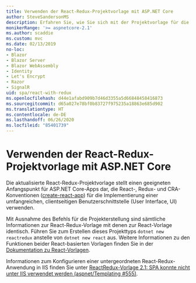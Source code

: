 ```yaml
---
title: Verwenden der React-Redux-Projektvorlage mit ASP.NET Core
author: SteveSandersonMS
description: Erfahren Sie, wie Sie sich mit der Projektvorlage für die Einzelseitenanwendung (Single-Page Application, SPA) von ASP.NET Core für React-Redux und create-react-app vertraut machen.
monikerRange: '>= aspnetcore-2.1'
ms.author: scaddie
ms.custom: mvc
ms.date: 02/13/2019
no-loc:
- Blazor
- Blazor Server
- Blazor WebAssembly
- Identity
- Let's Encrypt
- Razor
- SignalR
uid: spa/react-with-redux
ms.openlocfilehash: d44e1afabd909b7d46d3355a5d66848458416873
ms.sourcegitcommit: d65a027e78bf0b83727f975235a18863e685d902
ms.translationtype: HT
ms.contentlocale: de-DE
ms.lasthandoff: 06/26/2020
ms.locfileid: "85401739"
---
```

# <a name="use-the-react-with-redux-project-template-with-aspnet-core"></a>Verwenden der React-Redux-Projektvorlage mit ASP.NET Core

Die aktualisierte React-Redux-Projektvorlage stellt einen geeigneten Anfangspunkt für ASP.NET Core-Apps dar, die React-, Redux- und CRA-Konventionen ([create-react-app](https://github.com/facebookincubator/create-react-app)) für die Implementierung einer umfangreichen, clientseitigen Benutzerschnittstelle (User Interface, UI) verwenden.

Mit Ausnahme des Befehls für die Projekterstellung sind sämtliche Informationen zur React-Redux-Vorlage mit denen zur React-Vorlage identisch. Führen Sie zum Erstellen dieses Projekttyps `dotnet new reactredux` anstelle von `dotnet new react` aus. Weitere Informationen zu den Funktionen beider React-basierten Vorlagen finden Sie in der [Dokumentation zu React-Vorlagen](xref:spa/react).

Informationen zum Konfigurieren einer untergeordneten React-Redux-Anwendung in IIS finden Sie unter [ReactRedux-Vorlage 2.1: SPA konnte nicht unter IIS verwendet werden (aspnet/Templating &num;555)](https://github.com/aspnet/Templating/issues/555).
